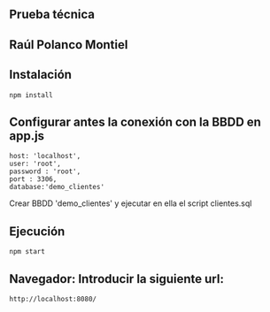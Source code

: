 ## Prueba técnica
## Raúl Polanco Montiel

## Instalación

	npm install

## Configurar antes la conexión con la BBDD en app.js

	host: 'localhost',
	user: 'root',
	password : 'root',
	port : 3306,
	database:'demo_clientes'

Crear BBDD 'demo_clientes' y ejecutar en ella el script clientes.sql

## Ejecución

	npm start

## Navegador: Introducir la siguiente url:

	http://localhost:8080/
